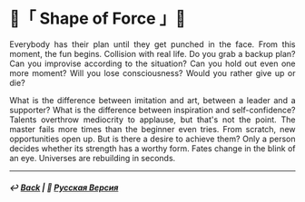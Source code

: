 # 👊「 Shape of Force 」👊
<p align="justify">Everybody has their plan until they get punched in the face. From this moment, the fun begins. Collision with real life. Do you grab a backup plan? Can you improvise according to the situation? Can you hold out even one more moment? Will you lose consciousness? Would you rather give up or die?</p>

<p align="justify">What is the difference between imitation and art, between a leader and a supporter? What is the difference between inspiration and self-confidence? Talents overthrow mediocrity to applause, but that's not the point. The master fails more times than the beginner even tries. From scratch, new opportunities open up. But is there a desire to achieve them? Only a person decides whether its strength has a worthy form. Fates change in the blink of an eye. Universes are rebuilding in seconds.</p>

***

##### ↩️ [Back](index.md) | 🌻 [Русская Версия](shape_of_force-2.md) 

